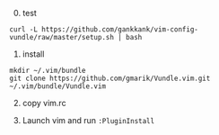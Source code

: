 0. test

`curl -L https://github.com/gankkank/vim-config-vundle/raw/master/setup.sh | bash`


1. install

```
mkdir ~/.vim/bundle
git clone https://github.com/gmarik/Vundle.vim.git ~/.vim/bundle/Vundle.vim
```

2. copy vim.rc

3. Launch vim and run `:PluginInstall`
